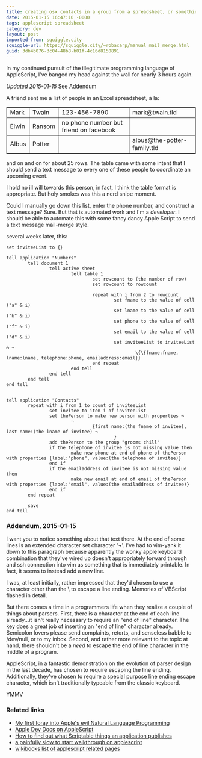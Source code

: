 ```yaml
---
title: creating osx contacts in a group from a spreadsheet, or something like a contacts-merge, updated 2015-01-15
date: 2015-01-15 16:47:10 -0000
tags: applescript spreadsheet
category: dev
layout: post
imported-from: squiggle.city
squiggle-url: https://squiggle.city/~robacarp/manual_mail_merge.html
guid: 3db4b076-3c04-48b8-b01f-4c16d8150891
---
```


In my continued pursuit of the illegitimate programming language of AppleScript, I've banged my head against the wall for nearly 3 hours again.

*Updated 2015-01-15* See Addendum

A friend sent me a list of people in an Excel spreadsheet, a la:

<table border="1">
  <tr>
    <td>Mark</td>
    <td>Twain</td>
    <td>123-456-7890</td>
    <td>mark@twain.tld</td>
  </tr>
  <tr>
    <td>Elwin</td>
    <td>Ransom</td>
    <td>no phone number but friend on facebook</td>
    <td></td>
  </tr>
  <tr>
    <td>Albus</td>
    <td>Potter</td>
    <td></td>
    <td>albus@the-potter-family.tld</td>
  </tr>
</table>

and on and on for about 25 rows. The table came with some intent that I should send a text message to every one of these people to coordinate an upcoming event.

I hold no ill will towards this person, in fact, I think the table format is appropriate. But holy smokes was this a nerd snipe moment.

Could I manually go down this list, enter the phone number, and construct a text message? Sure. But that is automated work and I'm a _developer_. I should be able to automate this with some fancy dancy Apple Script to send a text message mail-merge style.

several weeks later, this:

    set inviteeList to {}

    tell application "Numbers"
            tell document 1
                    tell active sheet
                            tell table 1
                                    set rowcount to (the number of row)
                                    set rowcount to rowcount

                                    repeat with i from 2 to rowcount
                                            set fname to the value of cell ("a" & i)
                                            set lname to the value of cell ("b" & i)
                                            set phone to the value of cell ("f" & i)
                                            set email to the value of cell ("d" & i)
                                            set inviteeList to inviteeList & ¬
                                                    \{\{fname:fname, lname:lname, telephone:phone, emailaddress:email}}
                                    end repeat
                            end tell
                    end tell
            end tell
    end tell


    tell application "Contacts"
            repeat with i from 1 to count of inviteeList
                    set invitee to item i of inviteeList
                    set thePerson to make new person with properties ¬
                            ¬
                                    {first name:(the fname of invitee), last name:(the lname of invitee) ¬
                                            }
                    add thePerson to the group "grooms chill"
                    if the telephone of invitee is not missing value then
                            make new phone at end of phone of thePerson with properties {label:"phone", value:(the telephone of invitee)}
                    end if
                    if the emailaddress of invitee is not missing value then
                            make new email at end of email of thePerson with properties {label:"email", value:(the emailaddress of invitee)}
                    end if
            end repeat

            save
    end tell

### Addendum, 2015-01-15
I want you to notice something about that text there. At the end of some lines is an extended character set character '¬'. I've had to vim-yank it down to this paragraph because apparently the wonky apple keyboard combination that they've wired up doesn't appropriately forward through and ssh connection into vim as something that is immediately printable. In fact, it seems to instead add a new line.

I was, at least initially, rather impressed that they'd chosen to use a character other than the \ to escape a line ending. Memories of VBScript flashed in detail.

But there comes a time in a programmers life when they realize a couple of things about parsers. First, there is a character at the end of each line already...it isn't really necessary to require an "end of line" character. The <enter> key does a great job of inserting an "end of line" character already. Semicolon lovers please send complaints, retorts, and senseless babble to /dev/null, or to my inbox. Second, and rather more relevant to the topic at hand, there shouldn't be a _need_ to escape the end of line character in the middle of a program.

AppleScript, in a fantastic demonstration on the evolution of parser design in the last decade, has chosen to require escaping the line ending. Additionally, they've chosen to require a special purpose line ending escape character, which isn't traditionally typeable from the classic keyboard.

YMMV

### Related links

<ul>
  <li><a href="http://squiggle.city/~robacarp/contact_name_reversal.html">My first foray into Apple's evil Natural Language Programming</a></li>
  <li><a href="https://developer.apple.com/library/mac/documentation/AppleScript/Conceptual/AppleScriptLangGuide/introduction/ASLR_intro.html#//apple_ref/doc/uid/TP40000983-CH208-SW1">Apple Dev Docs on AppleScript</a></li>
  <li><a href="https://developer.apple.com/library/mac/documentation/AppleScript/Conceptual/AppleScriptX/Concepts/work_with_as.html#//apple_ref/doc/uid/TP40001568-1153006">How to find out what Scriptable things an application publishes</a></li>
  <li><a href="http://macosxautomation.com/applescript/firsttutorial/index.html">a painfully slow to start walkthrough on applescript</a></li>
  <li><a href="http://en.wikibooks.org/wiki/AppleScript_Programming">wikibooks list of applescript related pages</a></li>
</ul>

